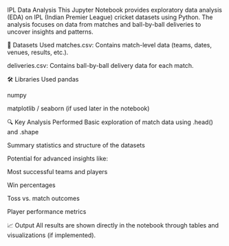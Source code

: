 IPL Data Analysis
This Jupyter Notebook provides exploratory data analysis (EDA) on IPL (Indian Premier League) cricket datasets using Python. The analysis focuses on data from matches and ball-by-ball deliveries to uncover insights and patterns.

📂 Datasets Used
matches.csv: Contains match-level data (teams, dates, venues, results, etc.).

deliveries.csv: Contains ball-by-ball delivery data for each match.

🛠️ Libraries Used
pandas

numpy

matplotlib / seaborn (if used later in the notebook)

🔍 Key Analysis Performed
Basic exploration of match data using .head() and .shape

Summary statistics and structure of the datasets

Potential for advanced insights like:

Most successful teams and players

Win percentages

Toss vs. match outcomes

Player performance metrics

📈 Output
All results are shown directly in the notebook through tables and visualizations (if implemented).

